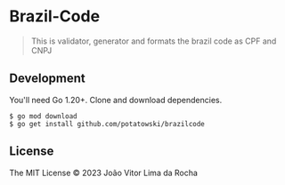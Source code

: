 # Brazil-Code

> This is validator, generator and formats the brazil code as CPF and CNPJ

## Development

You'll need Go 1.20+. Clone and download dependencies.

```shell
$ go mod download
$ go get install github.com/potatowski/brazilcode
```

## License

The MIT License © 2023 João Vitor Lima da Rocha
